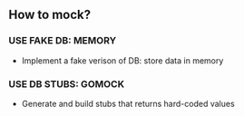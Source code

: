 ## How to mock?

### USE FAKE DB: MEMORY

- Implement a fake verison of DB: store data in memory

### USE DB STUBS: GOMOCK

- Generate and build stubs that returns hard-coded values
